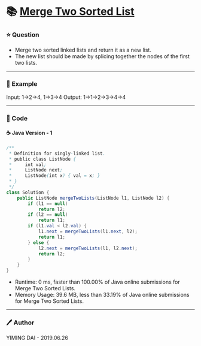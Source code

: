 # :books: [Merge Two Sorted List](https://leetcode.com/problems/merge-two-sorted-lists/)

### :star: Question

- Merge two sorted linked lists and return it as a new list.
- The new list should be made by splicing together the nodes of the first two lists.

---

### :car: Example

Input: 1->2->4, 1->3->4
Output: 1->1->2->3->4->4

---

### :hammer: Code

#### :coffee: Java Version - 1

```java
/**
 * Definition for singly-linked list.
 * public class ListNode {
 *     int val;
 *     ListNode next;
 *     ListNode(int x) { val = x; }
 * }
 */
class Solution {
    public ListNode mergeTwoLists(ListNode l1, ListNode l2) {
        if (l1 == null)
            return l2;
        if (l2 == null)
            return l1;
        if (l1.val < l2.val) {
            l1.next = mergeTwoLists(l1.next, l2);
            return l1;
        } else {
            l2.next = mergeTwoLists(l1, l2.next);
            return l2;
        }
    }
}
```

- Runtime: 0 ms, faster than 100.00% of Java online submissions for Merge Two Sorted Lists.
- Memory Usage: 39.6 MB, less than 33.19% of Java online submissions for Merge Two Sorted Lists.

---

### :pen: Author

YIMING DAI - 2019.06.26
